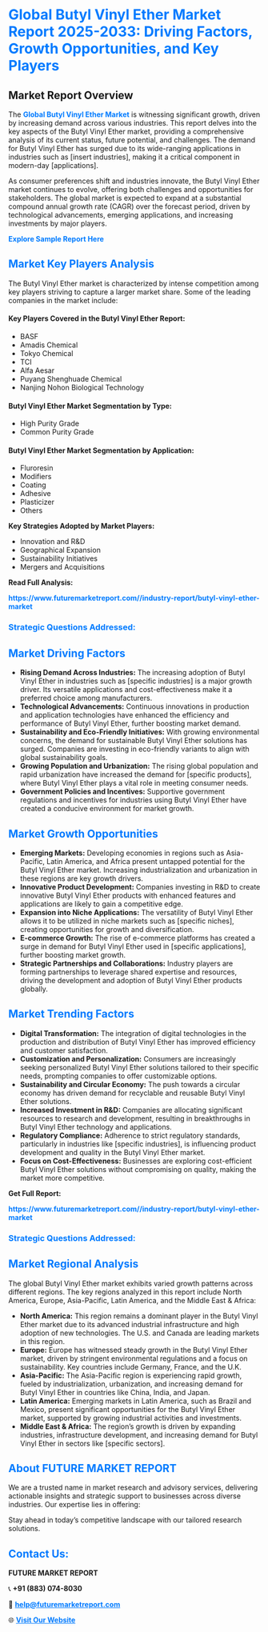 <h1 style="color: #007BFF;">Global Butyl Vinyl Ether Market Report 2025-2033: Driving Factors, Growth Opportunities, and Key Players</h1>

<section id="overview">
<h2>Market Report Overview</h2>
<p>The <a href="https://www.futuremarketreport.com//industry-report/butyl-vinyl-ether-market" style="color: #007BFF; text-decoration: none;"><strong>Global Butyl Vinyl Ether Market</strong></a> is witnessing significant growth, driven by increasing demand across various industries. This report delves into the key aspects of the Butyl Vinyl Ether market, providing a comprehensive analysis of its current status, future potential, and challenges. The demand for Butyl Vinyl Ether has surged due to its wide-ranging applications in industries such as [insert industries], making it a critical component in modern-day [applications].</p>
<p>As consumer preferences shift and industries innovate, the Butyl Vinyl Ether market continues to evolve, offering both challenges and opportunities for stakeholders. The global market is expected to expand at a substantial compound annual growth rate (CAGR) over the forecast period, driven by technological advancements, emerging applications, and increasing investments by major players.</p>
</section>

<section id="overview">
<p><a href="https://www.futuremarketreport.com//request-sample/reportId=60290" style="color: #007BFF; text-decoration: none;"><strong>Explore Sample Report Here</strong></a></p>
</section>

<section id="key-players">
<h2 style="color: #007BFF;">Market Key Players Analysis</h2>
<p>The Butyl Vinyl Ether market is characterized by intense competition among key players striving to capture a larger market share. Some of the leading companies in the market include:</p>
<h4>Key Players Covered in the Butyl Vinyl Ether Report:</h4>
<ul><li>BASF</li><li>Amadis Chemical</li><li>Tokyo Chemical</li><li>TCI</li><li>Alfa Aesar</li><li>Puyang Shenghuade Chemical</li><li>Nanjing Nohon Biological Technology</li></ul>
<h4>Butyl Vinyl Ether Market Segmentation by Type:</h4>
<ul><li>High Purity Grade</li><li>Common Purity Grade</li></ul>

<h4>Butyl Vinyl Ether Market Segmentation by Application:</h4>
<ul><li>Fluroresin</li><li>Modifiers</li><li>Coating</li><li>Adhesive</li><li>Plasticizer</li><li>Others</li></ul>
<p><strong>Key Strategies Adopted by Market Players:</strong></p>
<ul>
<li>Innovation and R&D</li>
<li>Geographical Expansion</li>
<li>Sustainability Initiatives</li>
<li>Mergers and Acquisitions</li>
</ul>
</section>

<section>
<p><strong>Read Full Analysis: </strong></p><a href="https://www.futuremarketreport.com//industry-report/butyl-vinyl-ether-market" style="color: #007BFF; text-decoration: none;"><strong>https://www.futuremarketreport.com//industry-report/butyl-vinyl-ether-market</strong></a>
<h3 style="color: #007BFF;">Strategic Questions Addressed:</h3>
</section>

<section id="driving-factors">
<h2 style="color: #007BFF;">Market Driving Factors</h2>
<ul>
<li><strong>Rising Demand Across Industries:</strong> The increasing adoption of Butyl Vinyl Ether in industries such as [specific industries] is a major growth driver. Its versatile applications and cost-effectiveness make it a preferred choice among manufacturers.</li>
<li><strong>Technological Advancements:</strong> Continuous innovations in production and application technologies have enhanced the efficiency and performance of Butyl Vinyl Ether, further boosting market demand.</li>
<li><strong>Sustainability and Eco-Friendly Initiatives:</strong> With growing environmental concerns, the demand for sustainable Butyl Vinyl Ether solutions has surged. Companies are investing in eco-friendly variants to align with global sustainability goals.</li>
<li><strong>Growing Population and Urbanization:</strong> The rising global population and rapid urbanization have increased the demand for [specific products], where Butyl Vinyl Ether plays a vital role in meeting consumer needs.</li>
<li><strong>Government Policies and Incentives:</strong> Supportive government regulations and incentives for industries using Butyl Vinyl Ether have created a conducive environment for market growth.</li>
</ul>
</section>

<section id="growth-opportunities">
<h2 style="color: #007BFF;">Market Growth Opportunities</h2>
<ul>
<li><strong>Emerging Markets:</strong> Developing economies in regions such as Asia-Pacific, Latin America, and Africa present untapped potential for the Butyl Vinyl Ether market. Increasing industrialization and urbanization in these regions are key growth drivers.</li>
<li><strong>Innovative Product Development:</strong> Companies investing in R&D to create innovative Butyl Vinyl Ether products with enhanced features and applications are likely to gain a competitive edge.</li>
<li><strong>Expansion into Niche Applications:</strong> The versatility of Butyl Vinyl Ether allows it to be utilized in niche markets such as [specific niches], creating opportunities for growth and diversification.</li>
<li><strong>E-commerce Growth:</strong> The rise of e-commerce platforms has created a surge in demand for Butyl Vinyl Ether used in [specific applications], further boosting market growth.</li>
<li><strong>Strategic Partnerships and Collaborations:</strong> Industry players are forming partnerships to leverage shared expertise and resources, driving the development and adoption of Butyl Vinyl Ether products globally.</li>
</ul>
</section>

<section id="trending-factors">
<h2 style="color: #007BFF;">Market Trending Factors</h2>
<ul>
<li><strong>Digital Transformation:</strong> The integration of digital technologies in the production and distribution of Butyl Vinyl Ether has improved efficiency and customer satisfaction.</li>
<li><strong>Customization and Personalization:</strong> Consumers are increasingly seeking personalized Butyl Vinyl Ether solutions tailored to their specific needs, prompting companies to offer customizable options.</li>
<li><strong>Sustainability and Circular Economy:</strong> The push towards a circular economy has driven demand for recyclable and reusable Butyl Vinyl Ether solutions.</li>
<li><strong>Increased Investment in R&D:</strong> Companies are allocating significant resources to research and development, resulting in breakthroughs in Butyl Vinyl Ether technology and applications.</li>
<li><strong>Regulatory Compliance:</strong> Adherence to strict regulatory standards, particularly in industries like [specific industries], is influencing product development and quality in the Butyl Vinyl Ether market.</li>
<li><strong>Focus on Cost-Effectiveness:</strong> Businesses are exploring cost-efficient Butyl Vinyl Ether solutions without compromising on quality, making the market more competitive.</li>
</ul>
</section>

<section>
<p><strong>Get Full Report: </strong></p><a href="https://www.futuremarketreport.com//industry-report/butyl-vinyl-ether-market" style="color: #007BFF; text-decoration: none;"><strong>https://www.futuremarketreport.com//industry-report/butyl-vinyl-ether-market</strong></a>
<h3 style="color: #007BFF;">Strategic Questions Addressed:</h3>
</section>


<section id="regional-analysis">
<h2 style="color: #007BFF;">Market Regional Analysis</h2>
<p>The global Butyl Vinyl Ether market exhibits varied growth patterns across different regions. The key regions analyzed in this report include North America, Europe, Asia-Pacific, Latin America, and the Middle East & Africa:</p>
<ul>
<li><strong>North America:</strong> This region remains a dominant player in the Butyl Vinyl Ether market due to its advanced industrial infrastructure and high adoption of new technologies. The U.S. and Canada are leading markets in this region.</li>
<li><strong>Europe:</strong> Europe has witnessed steady growth in the Butyl Vinyl Ether market, driven by stringent environmental regulations and a focus on sustainability. Key countries include Germany, France, and the U.K.</li>
<li><strong>Asia-Pacific:</strong> The Asia-Pacific region is experiencing rapid growth, fueled by industrialization, urbanization, and increasing demand for Butyl Vinyl Ether in countries like China, India, and Japan.</li>
<li><strong>Latin America:</strong> Emerging markets in Latin America, such as Brazil and Mexico, present significant opportunities for the Butyl Vinyl Ether market, supported by growing industrial activities and investments.</li>
<li><strong>Middle East & Africa:</strong> The region’s growth is driven by expanding industries, infrastructure development, and increasing demand for Butyl Vinyl Ether in sectors like [specific sectors].</li>
</ul>
</section>

<footer>
<h2 style="color: #007BFF;">About FUTURE MARKET REPORT</h2>
<p>We are a trusted name in market research and advisory services, delivering actionable insights and strategic support to businesses across diverse industries. Our expertise lies in offering:</p>

<p>Stay ahead in today’s competitive landscape with our tailored research solutions.</p>

<h2 style="color: #007BFF;">Contact Us:</h2>
<p><strong>FUTURE MARKET REPORT</strong></p>
<p>📞 <strong>+91 (883) 074-8030</strong></p>
<p>📧 <strong><a href="mailto:help@futuremarketreport.com" style="color: #007BFF;">help@futuremarketreport.com</a></strong></p>
<p>🌐 <strong><a href="https://www.futuremarketreport.com/" style="color: #007BFF;">Visit Our Website</a></strong></p>
</footer>
